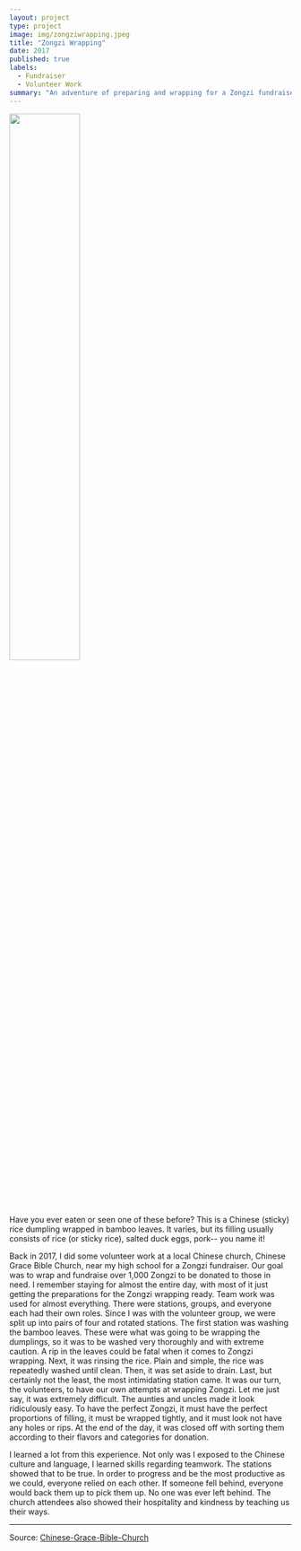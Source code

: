 ```yaml
---
layout: project
type: project
image: img/zongziwrapping.jpeg
title: "Zongzi Wrapping"
date: 2017
published: true
labels:
  - Fundraiser
  - Volunteer Work
summary: "An adventure of preparing and wrapping for a Zongzi fundraiser"
---
```


<img src="https://user-images.githubusercontent.com/122927921/216554069-8fef5e69-146f-4285-b3d4-2b8315ac9992.jpeg" width="50%" height="50%">

Have you ever eaten or seen one of these before?
This is a Chinese (sticky) rice dumpling wrapped in bamboo leaves. It varies, but its filling usually consists of rice (or sticky rice), salted duck eggs, pork-- you name it! 

Back in 2017, I did some volunteer work at a local Chinese church, Chinese Grace Bible Church, near my high school for a Zongzi fundraiser. Our goal was to wrap and fundraise over 1,000 Zongzi to be donated to those in need. I remember staying for almost the entire day, with most of it just getting the preparations for the Zongzi wrapping ready. Team work was used for almost everything. There were stations, groups, and everyone each had their own roles. Since I was with the volunteer group, we were split up into pairs of four and rotated stations. The first station was washing the bamboo leaves. These were what was going to be wrapping the dumplings, so it was to be washed very thoroughly and with extreme caution. A rip in the leaves could be fatal when it comes to Zongzi wrapping. Next, it was rinsing the rice. Plain and simple, the rice was repeatedly washed until clean. Then, it was set aside to drain. Last, but certainly not the least, the most intimidating station came. It was our turn, the volunteers, to have our own attempts at wrapping Zongzi. Let me just say, it was extremely difficult. The aunties and uncles made it look ridiculously easy. To have the perfect Zongzi, it must have the perfect proportions of filling, it must be wrapped tightly, and it must look not have any holes or rips. At the end of the day, it was closed off with sorting them according to their flavors and categories for donation.

I learned a lot from this experience. Not only was I exposed to the Chinese culture and language, I learned skills regarding teamwork. The stations showed that to be true. In order to progress and be the most productive as we could, everyone relied on each other. If someone fell behind, everyone would back them up to pick them up. No one was ever left behind. The church attendees also showed their hospitality and kindness by teaching us their ways. 

<hr>

Source: <a href="https://cgbconline.net/"><i class="large github icon "></i>Chinese-Grace-Bible-Church</a>
